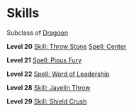 <!-- TITLE: Knight -->
<!-- SUBTITLE: Chivalrous warriors that honor valor and courage above all else. -->

# Skills
Subclass of [Dragoon](dragoon)

**Level 20**
[Skill: Throw Stone](skill-throw-stone)
[Spell: Center](center)

**Level 21**
[Spell: Pious Fury](spell-pious-fury)

**Level 22**
[Spell: Word of Leadership](spell-word-of-leadership)

**Level 28**
[Skill: Javelin Throw](skill-javelin-throw)

**Level 29**
[Skill: Shield Crush](skill-shield-crush)
